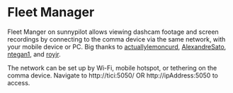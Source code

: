 # Fleet Manager

Fleet Manger on sunnypilot allows viewing dashcam footage and screen recordings by connecting to the comma device via the same network, with your mobile device or PC. Big thanks to [actuallylemoncurd](https://github.com/actuallylemoncurd), [AlexandreSato](https://github.com/alexandreSato), [ntegan1](https://github.com/ntegan1), and [royjr](https://github.com/royjr).

The network can be set up by Wi-Fi, mobile hotspot, or tethering on the comma device. Navigate to http://tici:5050/ OR http://ipAddress:5050 to access.
